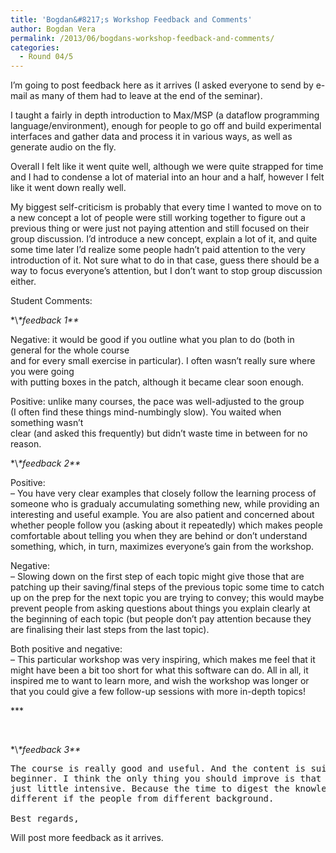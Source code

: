 ```yaml
---
title: 'Bogdan&#8217;s Workshop Feedback and Comments'
author: Bogdan Vera
permalink: /2013/06/bogdans-workshop-feedback-and-comments/
categories:
  - Round 04/5
---
```

I&#8217;m going to post feedback here as it arrives (I asked everyone to send by e-mail as many of them had to leave at the end of the seminar).

I taught a fairly in depth introduction to Max/MSP (a dataflow programming language/environment), enough for people to go off and build experimental interfaces and gather data and process it in various ways, as well as generate audio on the fly.

Overall I felt like it went quite well, although we were quite strapped for time and I had to condense a lot of material into an hour and a half, however I felt like it went down really well.

My biggest self-criticism is probably that every time I wanted to move on to a new concept a lot of people were still working together to figure out a previous thing or were just not paying attention and still focused on their group discussion. I&#8217;d introduce a new concept, explain a lot of it, and quite some time later I&#8217;d realize some people hadn&#8217;t paid attention to the very introduction of it. Not sure what to do in that case, guess there should be a way to focus everyone&#8217;s attention, but I don&#8217;t want to stop group discussion either.

Student Comments:

\*\\*\*feedback 1\*\**

Negative: it would be good if you outline what you plan to do (both in general for the whole course  
and for every small exercise in particular). I often wasn&#8217;t really sure where you were going  
with putting boxes in the patch, although it became clear soon enough.

Positive: unlike many courses, the pace was well-adjusted to the group  
(I often find these things mind-numbingly slow). You waited when something wasn&#8217;t  
clear (and asked this frequently) but didn&#8217;t waste time in between for no reason.

\*\\*\*feedback 2\*\**

Positive:  
&#8211; You have very clear examples that closely follow the learning process of someone who is gradualy accumulating something new, while providing an interesting and useful example. You are also patient and concerned about whether people follow you (asking about it repeatedly) which makes people comfortable about telling you when they are behind or don&#8217;t understand something, which, in turn, maximizes everyone&#8217;s gain from the workshop.

Negative:  
&#8211; Slowing down on the first step of each topic might give those that are patching up their saving/final steps of the previous topic some time to catch up on the prep for the next topic you are trying to convey; this would maybe prevent people from asking questions about things you explain clearly at the beginning of each topic (but people don&#8217;t pay attention because they are finalising their last steps from the last topic).

Both positive and negative:  
&#8211; This particular workshop was very inspiring, which makes me feel that it might have been a bit too short for what this software can do. All in all, it inspired me to want to learn more, and wish the workshop was longer or that you could give a few follow-up sessions with more in-depth topics!

\***

&nbsp;

\*\\*\*feedback 3\*\**

<pre>The course is really good and useful. And the content is suitable for
beginner. I think the only thing you should improve is that the content is
just little intensive. Because the time to digest the knowledge will be
different if the people from different background. 

Best regards,</pre>

Will post more feedback as it arrives.

